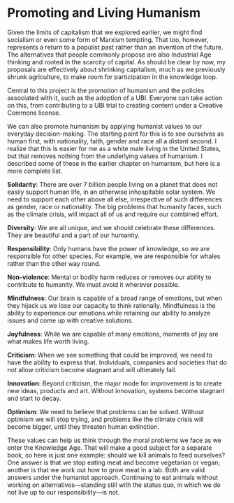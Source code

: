 # Promoting and Living Humanism 

Given the limits of capitalism that we explored earlier, we might find socialism or even some form of Marxism tempting. That too, however, represents a return to a populist past rather than an invention of the future. The alternatives that people commonly propose are also Industrial Age thinking and rooted in the scarcity of capital. As should be clear by now, my proposals are effectively about shrinking capitalism, much as we previously shrunk agriculture, to make room for participation in the knowledge loop.
 
Central to this project is the promotion of humanism and the policies associated with it, such as the adoption of a UBI. Everyone can take action on this, from contributing to a UBI trial to creating content under a Creative Commons license. 

We can also promote humanism by applying humanist values to our everyday decision-making. The starting point for this is to see ourselves as human first, with nationality, faith, gender and race all a distant second. I realize that this is easier for me as a white male living in the United States, but that removes nothing from the underlying values of humanism. I described some of these in the earlier chapter on humanism, but here is a more complete list.

**Solidarity**: There are over 7 billion people living on a planet that does not easily support human life, in an otherwise inhospitable solar system. We need to support each other above all else, irrespective of such differences as gender, race or nationality. The big problems that humanity faces, such as the climate crisis, will impact all of us and require our combined effort.

**Diversity**: We are all unique, and we should celebrate these differences. They are beautiful and a part of our humanity.

**Responsibility**: Only humans have the power of knowledge, so we are responsible for other species. For example, we are responsible for whales rather than the other way round.

**Non-violence**: Mental or bodily harm reduces or removes our ability to contribute to humanity. We must avoid it wherever possible.

**Mindfulness**: Our brain is capable of a broad range of emotions, but when they hijack us we lose our capacity to think rationally. Mindfulness is the ability to experience our emotions while retaining our ability to analyze issues and come up with creative solutions.

**Joyfulness**: While we are capable of many emotions, moments of joy are what makes life worth living.

**Criticism**: When we see something that could be improved, we need to have the ability to express that. Individuals, companies and societies that do not allow criticism become stagnant and will ultimately fail.

**Innovation**: Beyond criticism, the major mode for improvement is to create new ideas, products and art. Without innovation, systems become stagnant and start to decay.

**Optimism**: We need to believe that problems can be solved. Without optimism we will stop trying, and problems like the climate crisis will become bigger, until they threaten human extinction.

These values can help us think through the moral problems we face as we enter the Knowledge Age. That will make a good subject for a separate book, so here is just one example: should we kill animals to feed ourselves? One answer is that we stop eating meat and become vegetarian or vegan; another is that we work out how to grow meat in a lab. Both are valid answers under the humanist approach. Continuing to eat animals without working on alternatives—standing still with the status quo, in which we do not live up to our responsibility—is not.
